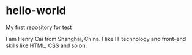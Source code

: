 # hello-world
My first repository for test

I am Henry Cai from Shanghai, China. I like IT technology and front-end skills like HTML, CSS and so on.
